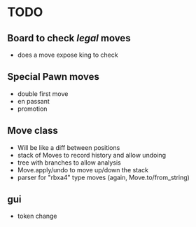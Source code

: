 # TODO

## Board to check _legal_ moves

- does a move expose king to check

## Special Pawn moves

- double first move
- en passant
- promotion

## Move class

- Will be like a diff between positions
- stack of Moves to record history and allow undoing
- tree with branches to allow analysis
- Move.apply/undo to move up/down the stack
- parser for "rbxa4" type moves (again, Move.to/from_string)

## gui

- token change 